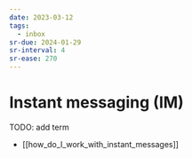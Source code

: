 ```yaml
---
date: 2023-03-12
tags:
  - inbox
sr-due: 2024-01-29
sr-interval: 4
sr-ease: 270
---
```


# Instant messaging (IM)

TODO: add term

- [[how_do_I_work_with_instant_messages]]

